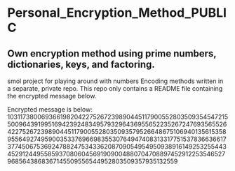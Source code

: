 # Personal_Encryption_Method_PUBLIC
## Own encryption method using prime numbers, dictionaries, keys, and factoring.

smol project for playing around with numbers
Encoding methods written in a separate, private repo.
This repo only contains a README file containing the encrypted message below. 

Encrypted message is below:
10311738006936619820422752672398904451179005528035093545472155009643919951694239248349579329643695565223526724769356552642275267239890445117900552803509357952664867510694013561535895564927495900353376966983553076494740831331775153783663661737745067536924788247534336208709054954950938916149253255443452912449558593708060456919090048807047088974529122535465279685643868367145509556544952803509357935132559

